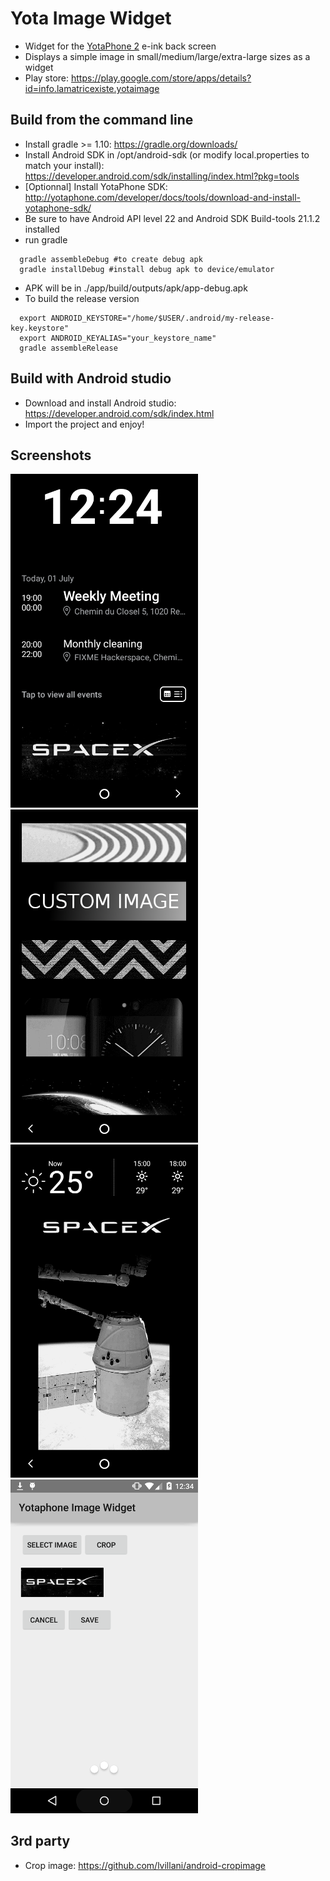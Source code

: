 Yota Image Widget
=================

* Widget for the [YotaPhone 2](http://yotaphone.com/us-en/) e-ink back screen
* Displays a simple image in small/medium/large/extra-large sizes as a widget
* Play store: https://play.google.com/store/apps/details?id=info.lamatricexiste.yotaimage

Build from the command line
---------------------------

* Install gradle >= 1.10: https://gradle.org/downloads/
* Install Android SDK in /opt/android-sdk (or modify local.properties to match your install): https://developer.android.com/sdk/installing/index.html?pkg=tools
* [Optionnal] Install YotaPhone SDK: http://yotaphone.com/developer/docs/tools/download-and-install-yotaphone-sdk/
* Be sure to have Android API level 22 and Android SDK Build-tools 21.1.2 installed
* run gradle
```
  gradle assembleDebug #to create debug apk
  gradle installDebug #install debug apk to device/emulator
```
* APK will be in ./app/build/outputs/apk/app-debug.apk
* To build the release version
```
  export ANDROID_KEYSTORE="/home/$USER/.android/my-release-key.keystore"
  export ANDROID_KEYALIAS="your_keystore_name"
  gradle assembleRelease
```

Build with Android studio
-------------------------

* Download and install Android studio: https://developer.android.com/sdk/index.html
* Import the project and enjoy!

Screenshots
----------

<img src="./screenshots/Screenshot_2015-07-01-12-25-25.png" width="300" />
<img src="./screenshots/Screenshot_2015-07-01-12-28-48.png" width="300" />
<img src="./screenshots/Screenshot_2015-07-01-12-33-44.png" width="300" />
<img src="./screenshots/Screenshot_2015-07-01-12-34-18.png" width="300" />

3rd party
---------

* Crop image: https://github.com/lvillani/android-cropimage

